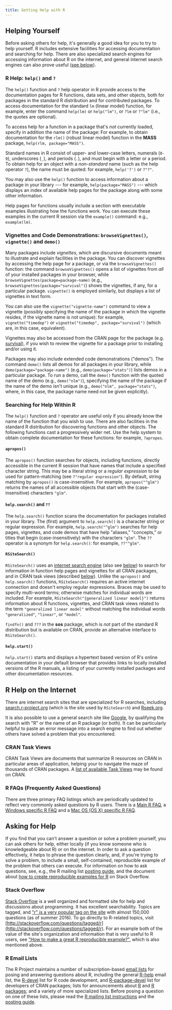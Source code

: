 ```yaml
---
title: Getting Help with R
---
```


## Helping Yourself

Before asking others for help, it's generally a good idea for you to try to
help yourself. R includes extensive facilities for accessing documentation
and searching for help. There are also specialized search engines for
accessing information about R on the internet, and general internet search
engines can also prove useful ([see below](#r-help-on-the-internet)).

### R Help: `help()` and `?`

The `help()` function and `?` help operator in R provide access to the
documentation pages for R functions, data sets, and other objects,
both for packages in the standard R distribution and for contributed
packages. To access documentation for the standard `lm` (linear model)
function, for example, enter the command `help(lm)` or `help("lm")`,
or `?lm` or `?"lm"` (i.e., the quotes are optional).

To access help for a function in a package that's *not* currently loaded,
specify in addition the name of the package: For example, to obtain
documentation for the `rlm()` (robust linear model) function in the
**MASS** package, `help(rlm, package="MASS")`.

Standard names in R consist of upper- and lower-case letters, numerals
(`0-9`), underscores (`_`), and periods (`.`), and must begin with a letter
or a period. To obtain help for an object with a *non-standard* name (such
as the help operator `?`), the name must be quoted: for example,
`help('?')` or `?"?"`.

You may also use the `help()` function to access information about a
package in your library --- for example, `help(package="MASS")` --- which
displays an index of available help pages for the package along with some
other information.

Help pages for functions usually include a section with executable examples
illustrating how the functions work. You can execute these examples in the
current R session via the `example()` command: e.g., `example(lm)`.

### Vignettes and Code Demonstrations: `browseVignettes()`, `vignette()` and `demo()`

Many packages include *vignettes*, which are discursive documents
meant to illustrate and explain facilities in the package. You can
discover vignettes by accessing the help page for a package, or via
the `browseVignettes()` function: the command `browseVignettes()`
opens a list of vignettes from *all* of your installed packages in
your browser, while `browseVignettes(package=package-name)` (e.g.,
`browseVignettes(package="survival")`) shows the vignettes, if any,
for a particular package. `vignette()` is employed similarly, but
displays a list of vignettes in text form.

You can also use the `vignette("vignette-name")` command to view a vignette
(possibly specifying the name of the package in which the vignette resides,
if the vignette name is not unique): for example, `vignette("timedep")` or
`vignette("timedep", package="survival")` (which are, in this case,
equivalent).

Vignettes may also be accessed from the CRAN page for the package
(e.g. [survival](https://cran.r-project.org/web/packages/survival/index.html)),
if you wish to review the vignette for a package prior to installing and/or
using it.

Packages may also include extended code demonstrations ("demos"). The
command `demo()` lists all demos for all packages in your library, while
`demo(package="package-name")` (e.g., `demo(package="stats")`) lists demos
in a particular package. To run a demo, call the `demo()` function with the
quoted name of the demo (e.g., `demo("nlm")`), specifying the name of the
package if the name of the demo isn't unique (e.g., `demo("nlm",
package="stats")`, where, in this case, the package name need not be given
explicitly).

### Searching for Help Within R

The `help()` function and `?` operator are useful only if you already know
the name of the function that you wish to use. There are also facilities in
the standard R distribution for discovering functions and other
objects. The following functions cast a progressively wider net. Use the
help system to obtain complete documentation for these functions: for
example, `?apropos`.

#### `apropos()`

The `apropos()` function searches for objects, including functions,
directly accessible in the current R session that have names that include a
specified character string. This may be a literal string or a *regular
expression* to be used for pattern-matching (see `?"regular
expression"`). By default, string matching by `apropos()` is
case-insensitive. For example, `apropos("^glm")` returns the names of all
accessible objects that start with the (case-insensitive) characters
`"glm"`.

#### `help.search()` and `??`

The `help.search()` function scans the documentation for packages installed
in your library. The (first) argument to `help.search()` is a character
string or regular expression. For example, `help.search("^glm")` searches
for help pages, vignettes, and code demos that have help "aliases,"
"concepts," or titles that begin (case-insensitively) with the characters
`"glm"`. The `??` operator is a synonym for `help.search()`: for example,
`??"^glm"`.

#### `RSiteSearch()`

`RSiteSearch()` uses an
[internet search engine](http://search.r-project.org) (also see
[below](#r-help-on-the-internet)) to search for information in function
help pages and vignettes for all CRAN packages, and in CRAN task views
(described [below](#cran-task-views)). Unlike the `apropos()` and
`help.search()` functions, `RSiteSearch()` requires an active internet
connection and doesn't employ regular expressions. Braces may be used to
specify multi-word terms; otherwise matches for individual words are
included. For example, `RSiteSearch("{generalized linear model}")` returns
information about R functions, vignettes, and CRAN task views related to
the term `"generalized linear model"` without matching the individual words
`"generalized"`, `"linear"`, or `"model"`.

`findfn()` and `???` in the **sos** package, which is *not* part of the
standard R distribution but is available on CRAN, provide an alternative
interface to `RSiteSearch()`.

#### `help.start()`

`help.start()` starts and displays a hypertext based version of R's online
documentation in your default browser that provides links to locally
installed versions of the R manuals, a listing of your currently installed
packages and other documentation resources.

## R Help on the Internet

There are internet search sites that are specialized for R searches,
including [search.r-project.org](http://search.r-project.org/) (which is
the site used by `RSiteSearch`) and [Rseek.org](http://www.rseek.org/).

It is also possible to use a general search site like
[Google](http://google.com/), by qualifying the search with "R" or the name
of an R package (or both). It can be particularly helpful to paste an error
message into a search engine to find out whether others have solved a
problem that you encountered.

### CRAN Task Views

CRAN Task Views are documents that summarize R resources on CRAN in
particular areas of application, helping your to navigate the maze of
thousands of CRAN packages. A
[list of available Task Views](https://cran.r-project.org/web/views/) may
be found on CRAN.

### R FAQs (Frequently Asked Questions)

There are three primary FAQ listings which are periodically updated to
reflect very commonly asked questions by R users. There is a
[Main R FAQ](https://cran.r-project.org/doc/FAQ/R-FAQ.html), a
[Windows specific R FAQ](https://cran.r-project.org/bin/windows/base/rw-FAQ.html)
and a
[Mac OS (OS X) specific R FAQ](https://cran.r-project.org/bin/macosx/RMacOSX-FAQ.html).


## Asking for Help

If you find that you can't answer a question or solve a problem yourself,
you can ask others for help, either locally (if you know someone who is
knowledgeable about R) or on the internet. In order to ask a question
effectively, it helps to phrase the question clearly, and, if you're trying
to solve a problem, to include a small, self-contained, reproducible
example of the problem that others can execute. For information on how to
ask questions, see, e.g., the R mailing list
[posting guide](https://www.r-project.org/posting-guide.html), and the
document about
[how to create reproducible examples for R](http://stackoverflow.com/questions/5963269/how-to-make-a-great-r-reproducible-example)
on Stack Overflow.

### Stack Overflow

[Stack Overflow](http://stackoverflow.com) is a well organized and
formatted site for help and discussions about programming. It has
excellent searchability. Topics are tagged, and ["r" is a very popular
tag on the site](http://stackoverflow.com/tags/r/info) with almost
150,000 questions (as of summer 2016).  To go directly to R-related
topics, visit 
[http://stackoverflow.com/questions/tagged/r](http://stackoverflow.com/questions/tagged/r).
For an example both of the value of the site's organization and
information that is very useful to R users, see 
["How to make a great R reproducible example?"](http://stackoverflow.com/questions/5963269/how-to-make-a-great-r-reproducible-example), 
which is also mentioned above.



### R Email Lists

The R Project maintains a number of subscription-based
[email lists](https://www.r-project.org/mail.html) for posing and answering
questions about R, including the general
[R-help](https://stat.ethz.ch/mailman/listinfo/r-help) email list, the
[R-devel](https://stat.ethz.ch/mailman/listinfo/r-devel) list for R code
development, and
[R-package-devel](https://stat.ethz.ch/mailman/listinfo/r-package-devel)
list for developers of CRAN packages; lists for announcements about
[R](https://stat.ethz.ch/mailman/listinfo/r-announce) and
[R packages](https://stat.ethz.ch/mailman/listinfo/r-packages); and a
variety of more specialized lists. Before posing a question on one of these
lists, please read the
[R mailing list instructions](https://www.r-project.org/mail.html) and the
[posting guide](https://www.r-project.org/posting-guide.html).

